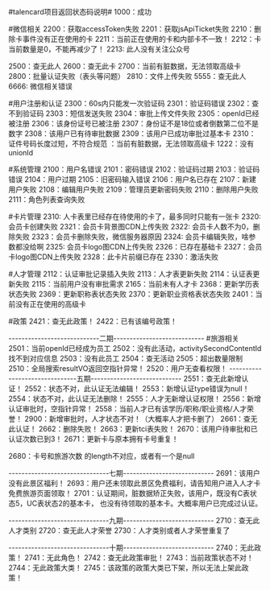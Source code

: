 ﻿#talencard项目返回状态码说明#
1000：成功

#微信相关
2200：获取accessToken失败
2201：获取jsApiTicket失败
2210：删除卡事件没有正在使用的卡
2211：当前正在使用的卡和内部卡不一致！
2212：卡当前数量是0，不能再减少了！
2213: 此人没有关注公众号

2500：查无此人
2600：查无此卡
2700：当前有脏数据，无法领取高级卡
2800：批量认证失败（表头等问题）
2810：文件上传失败
5555：查无此人
6666: 微信相关错误

#用户注册和认证
2300：60s内只能发一次验证码
2301：验证码错误
2302：查不到验证码
2303：短信发送失败
2304：审批上传文件失败
2305：openId已经被注册
2306：该身份证号已被注册
2307：身份证不是18位或者倒数第二位不是数字
2308：该用户已有待审批数据
2309：该用户已成功审批过基本卡
2310：证件号码长度过短，不符合规范
：当前有脏数据，无法领取高级卡
1222：没有unionId

#系统管理
2100：用户名错误
2101：密码错误
2102：验证码过期
2103：验证码错误
2104：用户过期
2105：旧密码输入错误
2106：用户名已存在
2107：新建用户失败
2108：编辑用户失败
2109：管理员更新密码失败
2110：删除用户失败
2111：角色列表查询失败

#卡片管理
2310: 人卡表里已经存在待使用的卡了，最多同时只能有一张卡
2320: 会员卡创建失败
2321：会员卡背景图CDN上传失败
2322: 会员卡人数不为0，删除失败
2323：会员卡删除失败，微信服务器原因
2324: 会员卡编辑失败，啥参数都没给啊
2325: 会员卡logo图CDN上传失败
2326：已存在基础卡
2327：会员卡logo图CDN上传失败
2328：此卡片前缀已存在
2330：激活失败

#人才管理
2112：认证审批记录插入失败
2113：人才表更新失败
2114：认证表更新失败
2115：当前用户没有审批需求 
2165：当前未有人才卡 
2368：更新学历表状态失败 
2369：更新职称表状态失败 
2370：更新职业资格表状态失败 
2401：当前没有正在使用的高级卡

#政策
2421：查无此政策！
2422：已有该编号政策！



----------------------------二期----------------------------
#旅游相关
2501：当前openId已经成为员工
2502：没有此活动，activitySecondContentId找不到对应信息
2503：没有此员工
2504：查无活动
2505：超出数量限制
2510：全局搜索resultVO返回空指针异常！
2520：用户无查看权限！
-------------------------------五期----------------------------
2551：查无此新增认证！
2552：状态不对，此认证无法编辑！
2553：新增认证type错误为null！
2554：状态不对，此认证无法删除！
2555：人才无新增认证权限！
2556：新增认证审批时，空指针异常！
2558：当前人才已有该学历/职称/职业资格/人才荣誉！
2900：新增审批时，人才状态不对！（大概率人才把卡删了）
2661：查无此认证！
2662：删除失败！
2663：更新tci表失败！
2670：该用户待审批和已认证次数已到3！
2671：更新卡与原本拥有卡号重复！

2680：卡号和旅游次数 的length不对应，或者有一个是null


-------------------------------七期----------------------------
2691：该用户没有此景区福利！
2693：用户还未领取此景区免费福利，请告知用户进入人才卡免费旅游页面领取！
2701：认证期间，脏数据矫正失败，该用户，既没有C表状态5，UC表状态2的基本卡，
也没有待领取的基本卡。大概率用户已完成过认证。

-------------------------------九期----------------------------
2710：查无此人才类别
2720：查无此人才荣誉
2730：人才类别或者人才荣誉重复了

-------------------------------十期----------------------------
2740：无此政策！
2741：无此角色！
2742：查无此政策审批！
2743：当前政策状态不对！
2744：无此政策大类！
2745：该政策的政策大类已下架，所以无法上架此政策！

